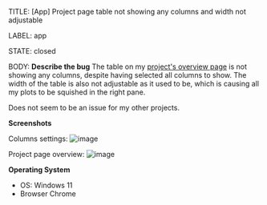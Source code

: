 TITLE:
[App] Project page table not showing any columns and width not adjustable

LABEL:
app

STATE:
closed

BODY:
**Describe the bug**
The table on my [project's overview page](https://wandb.ai/prashant-pand3y/uncertainty-bone-seg?workspace=user-prashant-pand3y) is not showing any columns, despite having selected all columns to show. The width of the table is also not adjustable as it used to be, which is causing all my plots to be squished in the right pane. 

Does not seem to be an issue for my other projects.

**Screenshots**

Columns settings:
![image](https://user-images.githubusercontent.com/5707552/137151312-0eed1575-445c-42b8-959e-3954ad5c2e58.png)

Project page overview:
![image](https://user-images.githubusercontent.com/5707552/137151402-351fae75-c7dd-4f81-bcb2-fe31479aa57d.png)


**Operating System**
 - OS: Windows 11
 - Browser Chrome



